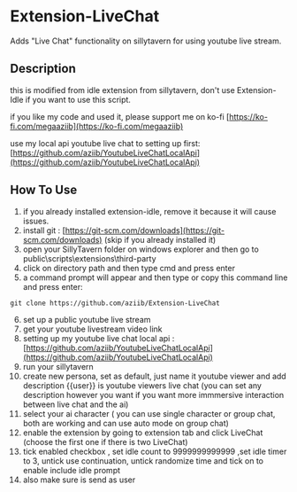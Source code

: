 # Extension-LiveChat
Adds "Live Chat" functionality on sillytavern for using youtube live stream.

## Description
this is modified from idle extension from sillytavern, don't use Extension-Idle if you want to use this script.

if you like my code and used it, please support me on ko-fi [https://ko-fi.com/megaaziib](https://ko-fi.com/megaaziib)

use my local api youtube live chat to setting up first: [https://github.com/aziib/YoutubeLiveChatLocalApi](https://github.com/aziib/YoutubeLiveChatLocalApi)

## How To Use
1. if you already installed extension-idle, remove it because it will cause issues.
2. install git : [https://git-scm.com/downloads](https://git-scm.com/downloads) (skip if you already installed it)
3. open your SillyTavern folder on windows explorer and then go to public\scripts\extensions\third-party 
4. click on directory path and then type cmd and press enter
5. a command prompt will appear and then type or copy this command line and press enter:
```git
git clone https://github.com/aziib/Extension-LiveChat
```
6. set up a public youtube live stream
7. get your youtube livestream video link
8. setting up my youtube live chat local api : [https://github.com/aziib/YoutubeLiveChatLocalApi](https://github.com/aziib/YoutubeLiveChatLocalApi)
9. run your sillytavern
10. create new persona, set as default, just name it youtube viewer and add description {{user}} is youtube viewers live chat (you can set any description however you want if you want more immmersive interaction between live chat and the ai)
11. select your ai character ( you can use single character or group chat, both are working and can use auto mode on group chat)
12. enable the extension by going to extension tab and click LiveChat (choose the first one if there is two LiveChat)
13. tick enabled checkbox , set idle count to 9999999999999 ,set idle timer to 3, untick use continuation, untick randomize time and tick on to enable include idle prompt
14. also make sure is send as user

